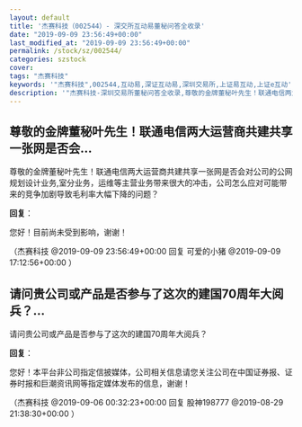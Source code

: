 ```yaml
---
layout: default
title: '杰赛科技（002544）- 深交所互动易董秘问答全收录'
date: "2019-09-09 23:56:49+00:00"
last_modified_at: "2019-09-09 23:56:49+00:00"
permalink: /stock/sz/002544/
categories: szstock
cover: 
tags: "杰赛科技"
keywords: '"杰赛科技",002544,互动易,深证互动易,深圳交易所,上证易互动,上证e互动'
description: '"杰赛科技-深圳交易所董秘问答全收录,尊敬的金牌董秘叶先生！联通电信两大运营商共建共享一张网是否会对公司的公网规划设计业务,室分业务，运维等主营业务带来很大的冲击，公司怎么应对可能带来的竞争加剧导致毛利率大幅下降的问题？"'
---
```


## 尊敬的金牌董秘叶先生！联通电信两大运营商共建共享一张网是否会...

尊敬的金牌董秘叶先生！联通电信两大运营商共建共享一张网是否会对公司的公网规划设计业务,室分业务，运维等主营业务带来很大的冲击，公司怎么应对可能带来的竞争加剧导致毛利率大幅下降的问题？

**回复**：

您好！目前尚未受到影响，谢谢！ 

（杰赛科技  @2019-09-09 23:56:49+00:00 回复 可爱的小猪  @2019-09-09 17:12:56+00:00 ）

## 请问贵公司或产品是否参与了这次的建国70周年大阅兵？...

请问贵公司或产品是否参与了这次的建国70周年大阅兵？

**回复**：

您好！本平台非公司指定信披媒体，公司相关信息请您关注公司在中国证券报、证券时报和巨潮资讯网等指定媒体发布的信息，谢谢！ 

（杰赛科技  @2019-09-06 00:32:23+00:00 回复 股神198777  @2019-08-29 21:38:30+00:00 ）

